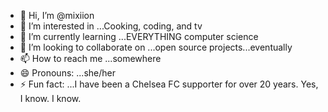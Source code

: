 - 👋 Hi, I’m @mixiion
- 👀 I’m interested in ...Cooking, coding, and tv
- 🌱 I’m currently learning ...EVERYTHING computer science
- 💞️ I’m looking to collaborate on ...open source projects...eventually
- 📫 How to reach me ...somewhere
- 😄 Pronouns: ...she/her
- ⚡ Fun fact: ...I have been a Chelsea FC supporter for over 20 years. Yes, I know. I know. 

<!---
mixiion/mixiion is a ✨ special ✨ repository because its `README.md` (this file) appears on your GitHub profile.
You can click the Preview link to take a look at your changes.
--->
